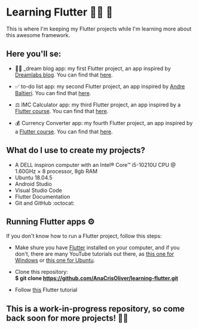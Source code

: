 # Learning Flutter 👩‍💻 📱

This is where I'm keeping my Flutter projects while I'm learning more about this awesome framework.

## Here you'll se:

 - 👩‍💻 _dream blog app: my first Flutter project, an app inspired by [Dreamlabs blog](https://dreamlabs.com.br/blog/). You can find that [here](https://github.com/AnaCrisOliver/learning-flutter/tree/master/dream-blog).

 - ✅ to-do list app: my second Flutter project, an app inspired by [Andre Baltieri](https://www.youtube.com/watch?v=0OnQrqs17wI). You can find that [here](https://github.com/AnaCrisOliver/learning-flutter/tree/master/todo-list).

 - ⚖️ IMC Calculator app: my third Flutter project, an app inspired by a [Flutter course](https://www.udemy.com/course/curso-completo-flutter-app-android-ios/). You can find that [here](https://github.com/AnaCrisOliver/learning-flutter/tree/master/imc-calculator).

 - 💰 Currency Converter app: my fourth Flutter project, an app inspired by a [Flutter course](https://www.udemy.com/course/curso-completo-flutter-app-android-ios/). You can find that [here](https://github.com/AnaCrisOliver/learning-flutter/tree/master/currency-converter).
 
## What do I use to create my projects?
 - A DELL inspiron computer with an Intel® Core™ i5-10210U CPU @ 1.60GHz × 8 processor, 8gb RAM
 - Ubuntu 18.04.5
 - Android Studio
 - Visual Studio Code
 - Flutter Documentation
 - Git and GitHub  :octocat:

## Running Flutter apps ⚙️
If you don't know how to run a Flutter project, follow this steps: </br>

 - Make shure you have [Flutter](https://flutter.dev/docs/get-started/install) installed on your computer, and if you don't, there are many YouTube tutorials out there, as [this one for Windows](https://www.youtube.com/watch?v=T9LdScRVhv8) or [this one for Ubuntu](https://www.youtube.com/watch?v=cYB_I6pPHiQ). 

 - Clone this repository: </br>
**$ git clone https://github.com/AnaCrisOliver/learning-flutter.git**

 - Follow [this](https://flutter.dev/docs/get-started/test-drive?tab=androidstudio) Flutter tutorial </br>


## **This is a work-in-progress repository, so come back soon for more projects! 🔧👾** ##
